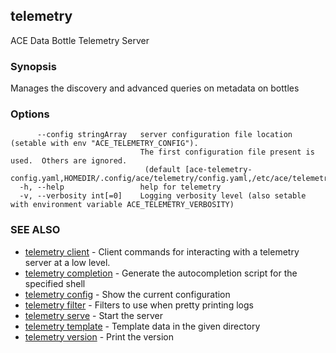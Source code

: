 ## telemetry

ACE Data Bottle Telemetry Server

### Synopsis

Manages the discovery and advanced queries on metadata on bottles

### Options

```
      --config stringArray   server configuration file location (setable with env "ACE_TELEMETRY_CONFIG"). 
                             The first configuration file present is used.  Others are ignored.
                              (default [ace-telemetry-config.yaml,HOMEDIR/.config/ace/telemetry/config.yaml,/etc/ace/telemetry/config.yaml])
  -h, --help                 help for telemetry
  -v, --verbosity int[=0]    Logging verbosity level (also setable with environment variable ACE_TELEMETRY_VERBOSITY)
```

### SEE ALSO

* [telemetry client](telemetry_client.md)	 - Client commands for interacting with a telemetry server at a low level.
* [telemetry completion](telemetry_completion.md)	 - Generate the autocompletion script for the specified shell
* [telemetry config](telemetry_config.md)	 - Show the current configuration
* [telemetry filter](telemetry_filter.md)	 - Filters to use when pretty printing logs
* [telemetry serve](telemetry_serve.md)	 - Start the server
* [telemetry template](telemetry_template.md)	 - Template data in the given directory
* [telemetry version](telemetry_version.md)	 - Print the version

